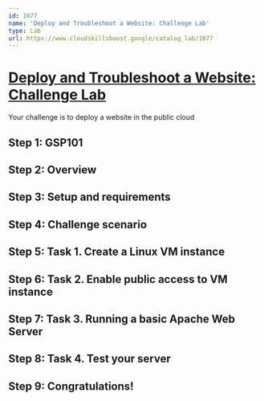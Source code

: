 ```yaml
---
id: 1077
name: 'Deploy and Troubleshoot a Website: Challenge Lab'
type: Lab
url: https://www.cloudskillsboost.google/catalog_lab/1077
---
```


# [Deploy and Troubleshoot a Website: Challenge Lab](https://www.cloudskillsboost.google/catalog_lab/1077)

Your challenge is to deploy a website in the public cloud

## Step 1: GSP101

## Step 2: Overview

## Step 3: Setup and requirements

## Step 4: Challenge scenario

## Step 5: Task 1. Create a Linux VM instance

## Step 6: Task 2. Enable public access to VM instance

## Step 7: Task 3. Running a basic Apache Web Server

## Step 8: Task 4. Test your server

## Step 9: Congratulations!
